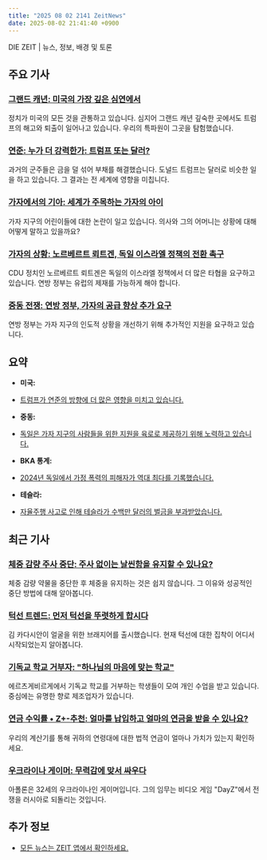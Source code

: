 ```yaml
---
title: "2025 08 02 2141 ZeitNews"
date: 2025-08-02 21:41:40 +0900
---
```


DIE ZEIT | 뉴스, 정보, 배경 및 토론  

## 주요 기사  

### [그랜드 캐년: 미국의 가장 깊은 심연에서](https://www.zeit.de/2025/32/grand-canyon-donald-trump-politik-amtszeit-regierungsangestellte)  
정치가 미국의 모든 것을 관통하고 있습니다. 심지어 그랜드 캐년 깊숙한 곳에서도 트럼프의 해고와 퇴출이 일어나고 있습니다. 우리의 특파원이 그곳을 탐험했습니다.  

### [연준: 누가 더 강력한가: 트럼프 또는 달러?](https://www.zeit.de/2025/32/fed-jerome-powell-donald-trump-schulden-usa)  
과거의 군주들은 금을 덜 섞어 부채를 해결했습니다. 도널드 트럼프는 달러로 비슷한 일을 하고 있습니다. 그 결과는 전 세계에 영향을 미칩니다.  

### [가자에서의 기아: 세계가 주목하는 가자의 아이](https://www.zeit.de/gesundheit/2025-08/mangelernaehrung-kindern-folgen-hungersnot-gaza-krisengebiete)  
가자 지구의 어린이들에 대한 논란이 일고 있습니다. 의사와 그의 어머니는 상황에 대해 어떻게 말하고 있을까요?  

### [가자의 상황: 노르베르트 뢰트겐, 독일 이스라엘 정책의 전환 촉구](https://www.zeit.de/politik/deutschland/2025-08/norbert-roettgen-israelpolitik-deutschland-wende)  
CDU 정치인 노르베르트 뢰트겐은 독일의 이스라엘 정책에서 더 많은 타협을 요구하고 있습니다. 연방 정부는 유럽의 제재를 가능하게 해야 합니다.  

### [중동 전쟁: 연방 정부, 가자의 공급 향상 추가 요구](https://www.zeit.de/politik/2025-08/israel-gaza-johann-wadephul)  
연방 정부는 가자 지구의 인도적 상황을 개선하기 위해 추가적인 지원을 요구하고 있습니다.  

## 요약  
- **미국:**  
* [트럼프가 연준의 방향에 더 많은 영향을 미치고 있습니다.](https://www.zeit.de/politik/ausland/2025-08/us-notenbank-kugler-donalt-trump)  

- **중동:**  
* [독일은 가자 지구의 사람들을 위한 지원을 육로로 제공하기 위해 노력하고 있습니다.](https://www.zeit.de/politik/ausland/2025-08/gazastreifen-bundeswehr-hilfslieferungen-luftbruecke-friedrich-merz)  

- **BKA 통계:**  
* [2024년 독일에서 가정 폭력의 피해자가 역대 최다를 기록했습니다.](https://www.zeit.de/gesellschaft/zeitgeschehen/2025-08/haeusliche-gewalt-bericht-bka-partnerschaftsgewalt)  

- **테슬라:**  
* [자율주행 사고로 인해 테슬라가 수백만 달러의 벌금을 부과받았습니다.](https://www.zeit.de/mobilitaet/2025-08/tesla-autopilot-unfall-mitschuld-millionenstrafe)  

## 최근 기사  

### [체중 감량 주사 중단: 주사 없이는 날씬함을 유지할 수 있나요?](https://www.zeit.de/2025/32/abnehmspritze-absetzen-ozempic-essverhalten-gewohnheiten)  
체중 감량 약물을 중단한 후 체중을 유지하는 것은 쉽지 않습니다. 그 이유와 성공적인 중단 방법에 대해 알아봅니다.  

### [턱선 트렌드: 먼저 턱선을 뚜렷하게 합시다](https://www.zeit.de/kultur/2025-08/jawline-trend-tiktok-schoenheit-mewing-ozempic-looksmaxxing)  
김 카다시안이 얼굴을 위한 브래지어를 출시했습니다. 현재 턱선에 대한 집착이 어디서 시작되었는지 알아봅니다.  

### [기독교 학교 거부자: "하나님의 마음에 맞는 학교"](https://www.zeit.de/2025/32/christliche-schulverweigerer-huss-schule-sehmatal-neudorf-freilerner)  
에르츠게비르게에서 기독교 학교를 거부하는 학생들이 모여 개인 수업을 받고 있습니다. 중심에는 유명한 향로 제조업자가 있습니다.  

### [연금 수익률 • Z+-추천: 얼마를 납입하고 얼마의 연금을 받을 수 있나요?](https://www.zeit.de/wirtschaft/2025-07/rendite-rente-geburtsjahr-einzahlung-auszahlung-vergleich)  
우리의 계산기를 통해 귀하의 연령대에 대한 법적 연금이 얼마나 가치가 있는지 확인하세요.  

### [우크라이나 게이머: 무력감에 맞서 싸우다](https://www.zeit.de/digital/games/2025-07/ukraine-gamer-apollon-dayz-russland-krieg)  
아폴론은 32세의 우크라이나인 게이머입니다. 그의 임무는 비디오 게임 "DayZ"에서 전쟁을 러시아로 되돌리는 것입니다.  

## 추가 정보  
- [모든 뉴스는 ZEIT 앱에서 확인하세요.](https://www.zeit.de/administratives/zeit-online-app-ios-android)